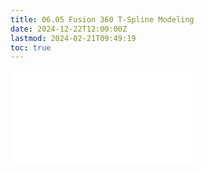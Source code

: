 ```yaml
---
title: 06.05 Fusion 360 T-Spline Modeling
date: 2024-12-22T12:00:00Z
lastmod: 2024-02-21T09:49:19
toc: true
---
```


![Link to included file contents](../../../../3d-modeling/fusion-360/organic-forms-with-t-splines-fusion-360.md)
